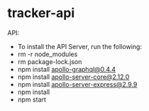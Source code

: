 # tracker-api

API:
- To install the API Server, run the following:
- rm -r node_modules
- rm package-lock.json
- npm install apollo-graphql@0.4.4
- npm install apollo-server-core@2.12.0
- npm install apollo-server-express@2.9.9
- npm install
- npm start